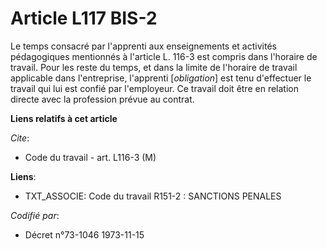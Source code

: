 # Article L117 BIS-2

Le temps consacré par l'apprenti aux enseignements et activités pédagogiques mentionnés à l'article L. 116-3 est compris dans
l'horaire de travail. Pour les reste du temps, et dans la limite de l'horaire de travail applicable dans l'entreprise,
l'apprenti [*obligation*] est tenu d'effectuer le travail qui lui est confié par l'employeur. Ce travail doit être en
relation directe avec la profession prévue au contrat.

**Liens relatifs à cet article**

_Cite_:

  - Code du travail - art. L116-3 (M)

**Liens**:

  - TXT_ASSOCIE: Code du travail R151-2 : SANCTIONS PENALES

_Codifié par_:

  - Décret n°73-1046 1973-11-15

